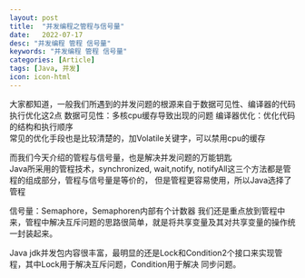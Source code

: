```yaml
---
layout: post
title:  "并发编程之管程与信号量"
date:   2022-07-17
desc: "并发编程 管程 信号量"
keywords: "并发编程 管程 信号量"
categories: [Article]
tags: [Java, 并发]
icon: icon-html
---
```


大家都知道，一般我们所遇到的并发问题的根源来自于数据可见性、编译器的代码执行优化这2点
数据可见性：多核cpu缓存导致出现的问题
编译器优化：优化代码的结构和执行顺序<br/>
常见的优化手段也是比较清楚的，加Volatile关键字，可以禁用cpu的缓存

而我们今天介绍的管程与信号量，也是解决并发问题的万能钥匙<br/>
Java所采用的管程技术，synchronized, wait,notify, notifyAll这三个方法都是管程的组成部分，管程与信号量是等价的，
但是管程更容易使用，所以Java选择了管程

信号量：Semaphore，Semaphoren内部有个计数器
我们还是重点放到管程中来，管程中解决互斥问题的思路很简单，就是将共享变量及其对共享变量的操作统一封装起来。

Java jdk并发包内容很丰富，最明显的还是Lock和Condition2个接口来实现管程，其中Lock用于解决互斥问题，Condition用于解决
同步问题。



    
    
    